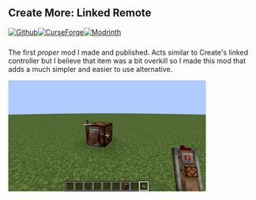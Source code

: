 ## Create More: Linked Remote

<div style="display: flex; margin-bottom: 24px" class="link-badge-container">
    <a href="https://github.com/rekales/create-more-linked-remote"><img src="https://img.shields.io/badge/-rekales%2Fcreate--more--linked--remote-242629?style=flat&logo=github&logoColor=white&labelColor=%232a313c" alt="Github" class="link-badge"></a>
    <a href="https://www.curseforge.com/minecraft/mc-mods/create"><img src="http://cf.way2muchnoise.eu/1277244.svg" alt="CurseForge" class="link-badge"></a>
    <a href="https://modrinth.com/mod/create"><img src="https://img.shields.io/modrinth/dt/create-more-linked-remote?logo=modrinth&label=&suffix=%20&style=flat&color=242629&labelColor=5ca424&logoColor=1c1c1c" alt="Modrinth" class="link-badge"></a>
</div>

The first *proper* mod I made and published. Acts similar to Create's linked controller but I believe that item was a bit overkill so I made this mod that adds a much simpler and easier to use alternative.

![](/gifs/linked-remote-preview.gif)
